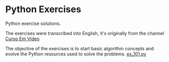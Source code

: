 # Python Exercises

Python exercise solutions.

The exercises were transcribed into English, it's originally from the channel [Curso Em Vídeo](https://www.youtube.com/@CursoemVideo)

The objective of the exercises is to start basic algorithm concepts and evolve the Python resources used to solve the problems.
[ex_101.py](curso_em_video%2F15_def_2%2Fex_101.py)